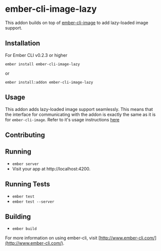# ember-cli-image-lazy

This addon builds on top of [ember-cli-image](https://github.com/bustlelabs/ember-cli-image) to add lazy-loaded image support.

## Installation

For Ember CLI v0.2.3 or higher
```
ember install ember-cli-image-lazy
```
or
```
ember install:addon ember-cli-image-lazy
```

## Usage
This addon adds lazy-loaded image support seamlessly. This means that the
interface for communicating with the addon is exactly the same as it is for
`ember-cli-image`. Refer to it's usage instructions [here](https://github.com/bustlelabs/ember-cli-image#usage)


## Contributing

## Running

* `ember server`
* Visit your app at http://localhost:4200.

## Running Tests

* `ember test`
* `ember test --server`

## Building

* `ember build`

For more information on using ember-cli, visit [http://www.ember-cli.com/](http://www.ember-cli.com/).
